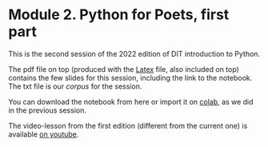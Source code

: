 # Module 2. Python for Poets, first part

This is the second session of the 2022 edition of DIT introduction to Python.

The pdf file on top (produced with the [Latex](https://it.wikipedia.org/wiki/LaTeX) file, also included on top) contains the few slides for this session, including the link to the notebook. The txt file is our *corpus* for the session.

You can download the notebook from here or import it on [colab](https://colab.research.google.com), as we did in the previous session. 

The video-lesson from the first edition (different from the current one) is available [on youtube](https://youtu.be/AId7nQGZ-Sc).
